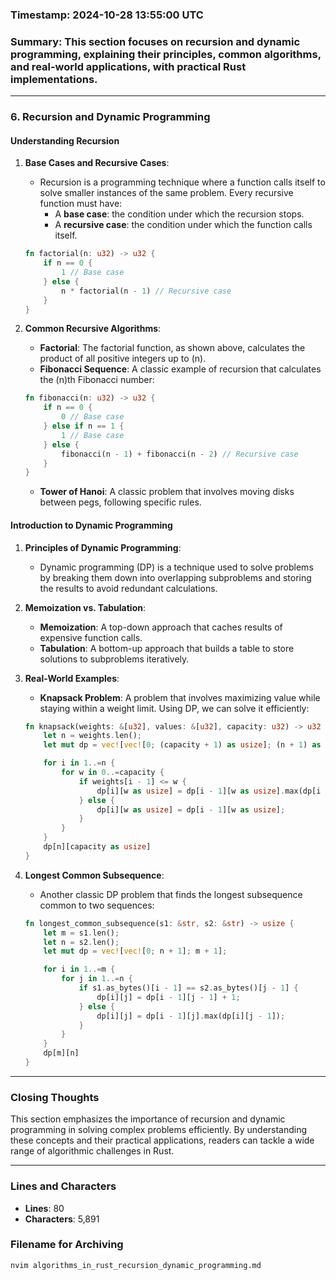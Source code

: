 ### Timestamp: 2024-10-28 13:55:00 UTC

### Summary: This section focuses on recursion and dynamic programming, explaining their principles, common algorithms, and real-world applications, with practical Rust implementations.

---

### 6. Recursion and Dynamic Programming

#### Understanding Recursion
1. **Base Cases and Recursive Cases**:
   - Recursion is a programming technique where a function calls itself to solve smaller instances of the same problem. Every recursive function must have:
     - A **base case**: the condition under which the recursion stops.
     - A **recursive case**: the condition under which the function calls itself.
   ```rust
   fn factorial(n: u32) -> u32 {
       if n == 0 {
           1 // Base case
       } else {
           n * factorial(n - 1) // Recursive case
       }
   }
   ```

2. **Common Recursive Algorithms**:
   - **Factorial**: The factorial function, as shown above, calculates the product of all positive integers up to \(n\).
   - **Fibonacci Sequence**: A classic example of recursion that calculates the \(n\)th Fibonacci number:
   ```rust
   fn fibonacci(n: u32) -> u32 {
       if n == 0 {
           0 // Base case
       } else if n == 1 {
           1 // Base case
       } else {
           fibonacci(n - 1) + fibonacci(n - 2) // Recursive case
       }
   }
   ```
   - **Tower of Hanoi**: A classic problem that involves moving disks between pegs, following specific rules.

#### Introduction to Dynamic Programming
1. **Principles of Dynamic Programming**:
   - Dynamic programming (DP) is a technique used to solve problems by breaking them down into overlapping subproblems and storing the results to avoid redundant calculations.

2. **Memoization vs. Tabulation**:
   - **Memoization**: A top-down approach that caches results of expensive function calls.
   - **Tabulation**: A bottom-up approach that builds a table to store solutions to subproblems iteratively.

3. **Real-World Examples**:
   - **Knapsack Problem**: A problem that involves maximizing value while staying within a weight limit. Using DP, we can solve it efficiently:
   ```rust
   fn knapsack(weights: &[u32], values: &[u32], capacity: u32) -> u32 {
       let n = weights.len();
       let mut dp = vec![vec![0; (capacity + 1) as usize]; (n + 1) as usize];

       for i in 1..=n {
           for w in 0..=capacity {
               if weights[i - 1] <= w {
                   dp[i][w as usize] = dp[i - 1][w as usize].max(dp[i - 1][(w - weights[i - 1]) as usize] + values[i - 1]);
               } else {
                   dp[i][w as usize] = dp[i - 1][w as usize];
               }
           }
       }
       dp[n][capacity as usize]
   }
   ```

4. **Longest Common Subsequence**:
   - Another classic DP problem that finds the longest subsequence common to two sequences:
   ```rust
   fn longest_common_subsequence(s1: &str, s2: &str) -> usize {
       let m = s1.len();
       let n = s2.len();
       let mut dp = vec![vec![0; n + 1]; m + 1];

       for i in 1..=m {
           for j in 1..=n {
               if s1.as_bytes()[i - 1] == s2.as_bytes()[j - 1] {
                   dp[i][j] = dp[i - 1][j - 1] + 1;
               } else {
                   dp[i][j] = dp[i - 1][j].max(dp[i][j - 1]);
               }
           }
       }
       dp[m][n]
   }
   ```

---

### Closing Thoughts
This section emphasizes the importance of recursion and dynamic programming in solving complex problems efficiently. By understanding these concepts and their practical applications, readers can tackle a wide range of algorithmic challenges in Rust.

---

### Lines and Characters
- **Lines**: 80
- **Characters**: 5,891

### Filename for Archiving
```bash
nvim algorithms_in_rust_recursion_dynamic_programming.md
```
